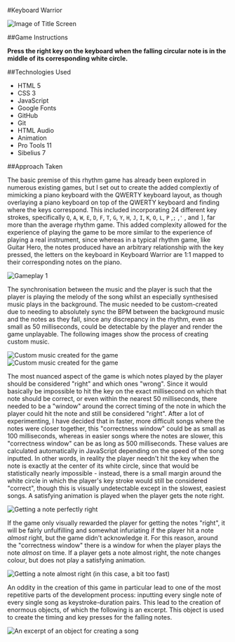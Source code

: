 #Keyboard Warrior

![Image of Title Screen](./readme-images/title-screen.png)

##Game Instructions

**Press the right key on the keyboard when the falling circular note is in the middle of its corresponding white circle.**

##Technologies Used

- HTML 5
- CSS 3
- JavaScript
- Google Fonts
- GitHub
- Git
- HTML Audio
- Animation
- Pro Tools 11
- Sibelius 7

##Approach Taken

The basic premise of this rhythm game has already been explored in numerous existing games, but I set out to create the added complextiy of mimicking a piano keyboard with the QWERTY keyboard layout, as though overlaying a piano keyboard on top of the QWERTY keyboard and finding where the keys correspond. This included incorporating 24 different key strokes, specifically `Q`, `A`, `W`, `E`, `D`, `F`, `T`, `G`, `Y`, `H`, `J`, `I`, `K`, `O`, `L`, `P` ,`;` ,`'` , and `]`, far more than the average rhythm game. This added complexity allowed for the experience of playing the game to be more similar to the experience of playing a real instrument, since whereas in a typical rhythm game, like Guitar Hero, the notes produced have an arbitrary relationship with the key pressed, the letters on the keyboard in Keyboard Warrior are 1:1 mapped to their corresponding notes on the piano.

![Gameplay 1](./readme-images/gameplay1.png)

The synchronisation between the music and the player is such that the player is playing the melody of the song whilst an especially synthesised music plays in the background. The music needed to be custom-created due to needing to absolutely sync the BPM between the background music and the notes as they fall, since any discrepancy in the rhythm, even as small as 50 milliseconds, could be detectable by the player and render the game unplayable. The following images show the process of creating custom music.

![Custom music created for the game](./readme-images/sheetmusic.png)
![Custom music created for the game](./readme-images/protools.png)

The most nuanced aspect of the game is which notes played by the player should be considered "right" and which ones "wrong". Since it would basically be impossible to hit the key on the exact millisecond on which that note should be correct, or even within the nearest 50 milliseconds, there needed to be a "window" around the correct timing of the note in which the player could hit the note and still be considered "right". After a lot of experimenting, I have decided that in faster, more difficult songs where the notes were closer together, this "correctness window" could be as small as 100 milliseconds, whereas in easier songs where the notes are slower, this "correctness window" can be as long as 500 milliseconds. These values are calculated automatically in JavaScript depending on the speed of the song inputted. In other words, in reality the player needn't hit the key when the note is exactly at the center of its white circle, since that would be statistically nearly impossible - instead, there is a small margin around the white circle in which the player's key stroke would still be considered "correct", though this is visually undetectable except in the slowest, easiest songs. A satisfying animation is played when the player gets the note right.

![Getting a note perfectly right](./readme-images/perfect.png)

If the game only visually rewarded the player for getting the notes "right", it will be fairly unfulfilling and somewhat infuriating if the player hit a note *almost* right, but the game didn't acknowledge it. For this reason, around the "correctness window" there is a window for when the player plays the note *almost* on time. If a player gets a note almost right, the note changes colour, but does not play a satisfying animation.

![Getting a note almost right (in this case, a bit too fast)](./readme-images/almost.png)

An oddity in the creation of this game in particular lead to one of the most repetitive parts of the development process: inputting every single note of every single song as keystroke-duration pairs. This lead to the creation of enormous objects, of which the following is an excerpt. This object is used to create the timing and key presses for the falling notes.

![An excerpt of an object for creating a song](./readme-images/songobject.png)



